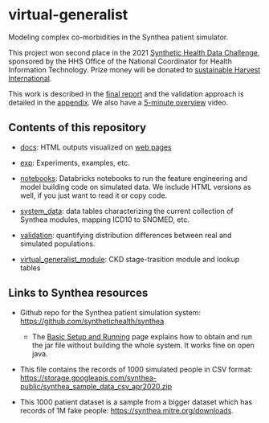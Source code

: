 # virtual-generalist
Modeling complex co-morbidities in the Synthea patient simulator.

This project won second place in the 2021 [Synthetic Health Data Challenge](https://www.healthit.gov/topic/scientific-initiatives/pcor/synthetic-health-data-generation-accelerate-patient-centered-outcomes), sponsored by the HHS Office of the National Coordinator for Health Information Technology. Prize money will be donated to [sustainable Harvest International](https://www.sustainableharvest.org/).

This work is described in the [final report](https://github.com/rmhorton/virtual-generalist/blob/main/Virtual_Generalist_report.pdf) and the validation approach is detailed in the [appendix](https://github.com/rmhorton/virtual-generalist/blob/main/validation/Virtual%20Generalist%20Validation%20Appendix.pdf).
We also have a [5-minute overview](https://youtu.be/HqB_thGSm1c) video.

## Contents of this repository

* [docs](docs): HTML outputs visualized on [web pages](https://rmhorton.github.io/virtual-generalist/)

* [exp](exp): Experiments, examples, etc.
	
* [notebooks](notebooks): Databricks notebooks to run the feature engineering and model building code on simulated data. We include HTML versions as well, if you just want to read it or copy code.

* [system_data](system_data): data tables characterizing the current collection of Synthea modules, mapping ICD10 to SNOMED, etc.

* [validation](validation): quantifying distribution differences between real and simulated populations.

* [virtual_generalist_module](virtual_generalist_module): CKD stage-trasition module and lookup tables




## Links to Synthea resources

* Github repo for the Synthea patient simulation system:
https://github.com/synthetichealth/synthea

	- The [Basic Setup and Running](https://github.com/synthetichealth/synthea/wiki/Basic-Setup-and-Running) page explains how to obtain and run the jar file without building the whole system. It works fine on open java.


* This file contains the records of 1000 simulated people in CSV format:
https://storage.googleapis.com/synthea-public/synthea_sample_data_csv_apr2020.zip

* This 1000 patient dataset is a sample from a bigger dataset which has records of 1M fake people: https://synthea.mitre.org/downloads.
